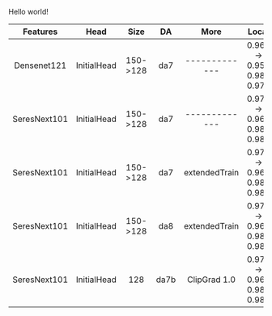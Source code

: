 Hello world!

|   Features   |     Head    |   Size   |  DA  |      More     |            Local           |   LB   |
|:------------:|:-----------:|:--------:|:----:|:-------------:|:--------------------------:|:------:|
| Densenet121  | InitialHead | 150->128 | da7  | ------------- | 0.968 -> 0.956 0.985 0.975 | ------ |
| SeresNext101 | InitialHead | 150->128 | da7  | ------------- | 0.976 -> 0.966 0.989 0.984 | ------ |
| SeresNext101 | InitialHead | 150->128 | da7  | extendedTrain | 0.976 -> 0.966 0.989 0.983 | ------ |
| SeresNext101 | InitialHead | 150->128 | da8  | extendedTrain | 0.977 -> 0.967 0.989 0.984 | 0.9659 |
| SeresNext101 | InitialHead |   128    | da7b | ClipGrad 1.0  | 0.977 -> 0.967 0.988 0.984 | ------ |